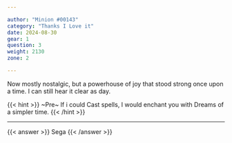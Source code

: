 ```yaml
---

author: "Minion #00143"
category: "Thanks I Love it"
date: 2024-08-30
gear: 1
question: 3
weight: 2130
zone: 2

---
```


Now mostly nostalgic, but a powerhouse of joy that stood strong once upon a time. I can still hear it clear as day.

{{< hint >}} ~Pre~ If i could Cast spells, I would enchant you with Dreams of a simpler time. {{< /hint >}}

---

{{< answer >}} Sega {{< /answer >}}

